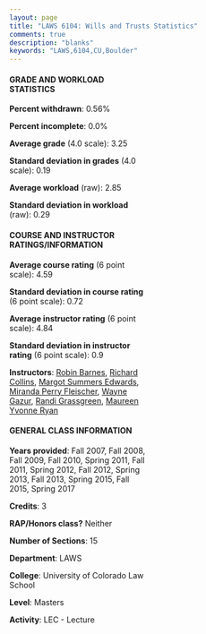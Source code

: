 ```yaml
---
layout: page
title: "LAWS 6104: Wills and Trusts Statistics"
comments: true
description: "blanks"
keywords: "LAWS,6104,CU,Boulder"
---
```

<head>
<script src="https://ajax.googleapis.com/ajax/libs/jquery/2.1.3/jquery.min.js"></script>
<script src="https://dl.dropboxusercontent.com/s/pc42nxpaw1ea4o9/highcharts.js?dl=0"></script>
<!-- <script src="../assets/js/highcharts.js"></script> -->
<style type="text/css">@font-face {
	font-family: "Bebas Neue";
	src: url(https://www.filehosting.org/file/details/544349/BebasNeue Regular.otf) format("opentype");
	}
	h1.Bebas { 
		font-family: "Bebas Neue", Verdana, Tahoma;
	}
</style>
</head>
<body>
	<div id="container" style="float: right; width: 45%; height: 88%; margin-left: 2.5%; margin-right: 2.5%;"></div>
	<script language="JavaScript">
		$(document).ready(function() {
		var chart = {type: 'column'};
		var title = {text: 'Grade Distribution'};
		var xAxis = {categories: ['A','B','C','D','F'],crosshair: true};
		var yAxis = {min: 0,title: {text: 'Percentage'}};
		var tooltip = {headerFormat: '<center><b><span style="font-size:20px">{point.key}</span></b></center>',
		               pointFormat: '<td style="padding:0"><b>{point.y:.1f}%</b></td>',
		               footerFormat: '</table>',shared: true,useHTML: true};
		var plotOptions = {column: {pointPadding: 0.0,borderWidth: 0}};  
		var credits = {enabled: false};var series= [{name: 'Percent',data: [31.08,59.75,8.51,0.48,0.18,]}];
		var json = {};
		json.chart = chart;
		json.title = title;
		json.tooltip = tooltip;
		json.xAxis = xAxis;
		json.yAxis = yAxis;  
		json.series = series;
		json.plotOptions = plotOptions;  
		json.credits = credits;
		$('#container').highcharts(json);
	});
	</script>
</body>
			   
#### GRADE AND WORKLOAD STATISTICS

**Percent withdrawn**: 0.56%

**Percent incomplete**: 0.0%

**Average grade** (4.0 scale): 3.25

**Standard deviation in grades** (4.0 scale): 0.19

**Average workload** (raw): 2.85

**Standard deviation in workload** (raw): 0.29

#### COURSE AND INSTRUCTOR RATINGS/INFORMATION

**Average course rating** (6 point scale): 4.59

**Standard deviation in course rating** (6 point scale): 0.72

**Average instructor rating** (6 point scale): 4.84

**Standard deviation in instructor rating** (6 point scale): 0.9

**Instructors**: <a href='../../instructors/Robin_Barnes'>Robin Barnes</a>, <a href='../../instructors/Richard_Collins'>Richard Collins</a>, <a href='../../instructors/Margot_Summers_Edwards'>Margot Summers Edwards</a>, <a href='../../instructors/Miranda_Perry_Fleischer'>Miranda Perry Fleischer</a>, <a href='../../instructors/Wayne_Gazur'>Wayne Gazur</a>, <a href='../../instructors/Randi_Grassgreen'>Randi Grassgreen</a>, <a href='../../instructors/Maureen_Yvonne_Ryan'>Maureen Yvonne Ryan</a>

#### GENERAL CLASS INFORMATION

**Years provided**: Fall 2007, Fall 2008, Fall 2009, Fall 2010, Spring 2011, Fall 2011, Spring 2012, Fall 2012, Spring 2013, Fall 2013, Spring 2015, Fall 2015, Spring 2017

**Credits**: 3

**RAP/Honors class?** Neither

**Number of Sections**: 15

**Department**: LAWS

**College**: University of Colorado Law School

**Level**: Masters

**Activity**: LEC - Lecture
